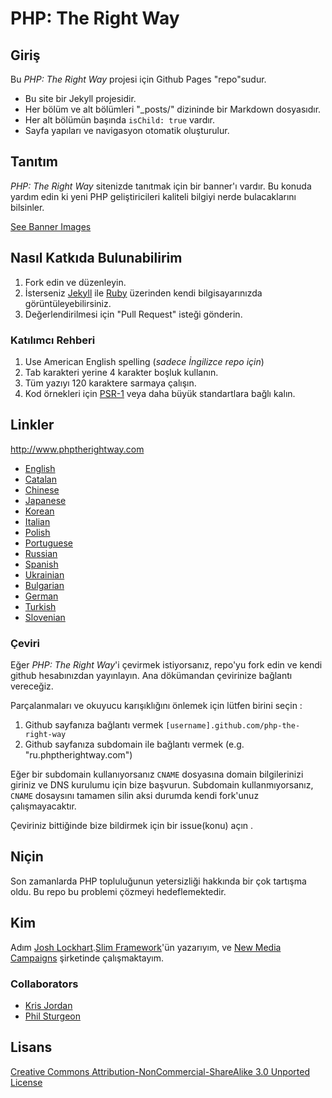 # PHP: The Right Way

## Giriş

Bu _PHP: The Right Way_ projesi için Github Pages "repo"sudur.

* Bu site bir Jekyll projesidir.
* Her bölüm ve alt bölümleri "_posts/" dizininde bir Markdown dosyasıdır.
* Her alt bölümün başında `isChild: true` vardır.
* Sayfa yapıları ve navigasyon otomatik oluşturulur.

## Tanıtım

_PHP: The Right Way_ sitenizde tanıtmak için bir banner'ı vardır. Bu konuda yardım edin ki yeni PHP geliştiricileri kaliteli bilgiyi nerde bulacaklarını bilsinler.

[See Banner Images](http://www.phptherightway.com/banners.html)

## Nasıl Katkıda Bulunabilirim

1. Fork edin ve düzenleyin.
2. İsterseniz [Jekyll](https://github.com/mojombo/jekyll/) ile [Ruby](https://rvm.io/rvm/install/) üzerinden kendi bilgisayarınızda görüntüleyebilirsiniz.
3. Değerlendirilmesi için "Pull Request" isteği gönderin.

### Katılımcı Rehberi

1. Use American English spelling (*sadece İngilizce repo için*)
2. Tab karakteri yerine 4 karakter boşluk kullanın.
3. Tüm yazıyı 120 karaktere sarmaya çalışın.
4. Kod örnekleri için [PSR-1](https://github.com/php-fig/fig-standards/blob/master/accepted/PSR-1-basic-coding-standard.md) veya daha büyük standartlara bağlı kalın.

## Linkler

<http://www.phptherightway.com>

* [English](http://www.phptherightway.com)
* [Catalan](http://ca.phptherightway.com)
* [Chinese](http://wulijun.github.com/php-the-right-way)
* [Japanese](http://ja.phptherightway.com)
* [Korean](http://wafe.github.io/php-the-right-way)
* [Italian](http://it.phptherightway.com)
* [Polish](http://pl.phptherightway.com)
* [Portuguese](http://br.phptherightway.com)
* [Russian](http://getjump.github.io/ru-php-the-right-way)
* [Spanish](http://es.phptherightway.com)
* [Ukrainian](http://iflista.github.com/php-the-right-way)
* [Bulgarian](http://bg.phptherightway.com)
* [German](http://rwetzlmayr.github.io/php-the-right-way)
* [Turkish](http://hkulekci.github.io/php-the-right-way/)
* [Slovenian](http://sl.phptherightway.com)

### Çeviri

Eğer _PHP: The Right Way_'i çevirmek istiyorsanız, repo'yu fork edin ve kendi github hesabınızdan yayınlayın. Ana dökümandan çevirinize bağlantı vereceğiz.

Parçalanmaları ve okuyucu karışıklığını önlemek için lütfen birini seçin :

1. Github sayfanıza bağlantı vermek `[username].github.com/php-the-right-way`
2. Github sayfanıza subdomain ile bağlantı vermek (e.g. "ru.phptherightway.com")

Eğer bir subdomain kullanıyorsanız `CNAME` dosyasına domain bilgilerinizi giriniz ve DNS kurulumu için bize başvurun. Subdomain kullanmıyorsanız, `CNAME` dosaysını tamamen silin aksi durumda kendi fork'unuz çalışmayacaktır.

Çeviriniz bittiğinde bize bildirmek için bir issue(konu) açın .

## Niçin

Son zamanlarda PHP topluluğunun yetersizliği hakkında bir çok tartışma oldu. Bu repo bu problemi çözmeyi hedeflemektedir.

## Kim

Adım [Josh Lockhart](http://twitter.com/codeguy).[Slim Framework](http://www.slimframework.com/)'ün yazarıyım, ve [New Media Campaigns](http://www.newmediacampaigns.com/) şirketinde çalışmaktayım.

### Collaborators

* [Kris Jordan](http://krisjordan.com/)
* [Phil Sturgeon](http://philsturgeon.co.uk/)

## Lisans

[Creative Commons Attribution-NonCommercial-ShareAlike 3.0 Unported License](http://creativecommons.org/licenses/by-nc-sa/3.0/)